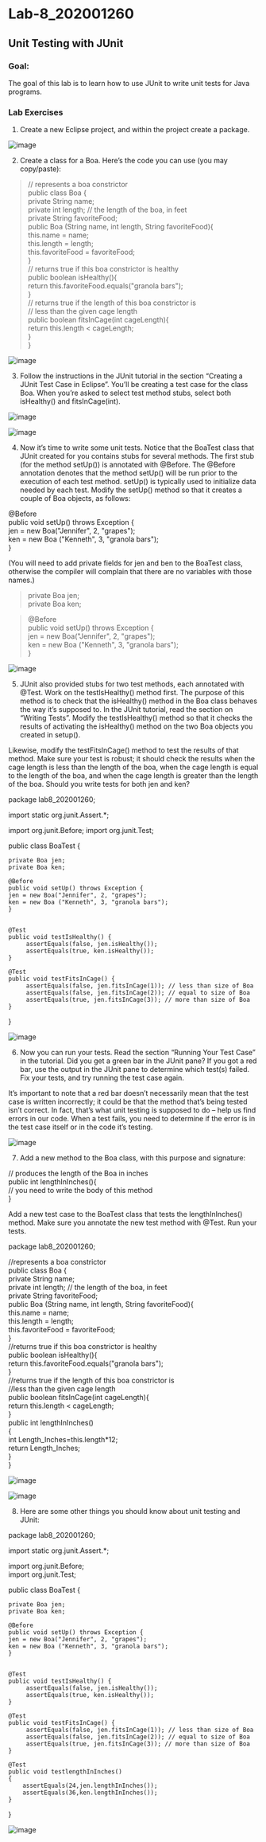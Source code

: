 # Lab-8_202001260

## Unit Testing with JUnit

### Goal:
The goal of this lab is to learn how to use JUnit to write unit tests for Java programs.

### Lab Exercises
1. Create a new Eclipse project, and within the project create a package.

![image](https://user-images.githubusercontent.com/75676900/233610914-fd5b6d59-1df3-4187-b0e8-1497d5533fb7.png)


2. Create a class for a Boa. Here’s the code you can use (you may copy/paste):

> // represents a boa constrictor  
public class Boa {    
private String name;  
private int length; // the length of the boa, in feet    
private String favoriteFood;  
public Boa (String name, int length, String favoriteFood){    
this.name = name;  
this.length = length;    
this.favoriteFood = favoriteFood;  
}  
// returns true if this boa constrictor is healthy  
public boolean isHealthy(){    
return this.favoriteFood.equals("granola bars");    
}  
// returns true if the length of this boa constrictor is  
// less than the given cage length  
public boolean fitsInCage(int cageLength){  
return this.length < cageLength;  
}  
}  

![image](https://user-images.githubusercontent.com/75676900/233610993-2597b574-89ad-4534-9920-af135a7da8c6.png)

3. Follow the instructions in the JUnit tutorial in the section “Creating a JUnit Test Case in Eclipse”. You’ll be creating a test case for the class Boa. When you’re asked to select test method stubs, select both isHealthy() and fitsInCage(int).

![image](https://user-images.githubusercontent.com/75676900/233611102-192f6f30-9afb-4a70-98b2-24b9d8e06aae.png)

![image](https://user-images.githubusercontent.com/75676900/233611153-1505e1a1-390b-43b7-ba92-857f1e3e0790.png)

4. Now it’s time to write some unit tests. Notice that the BoaTest class that JUnit created for you contains stubs for several methods. The first stub (for the method setUp()) is annotated with @Before. The @Before annotation denotes that the method setUp() will be run prior to the execution of each test method. setUp() is typically used to initialize data needed by each test. Modify the setUp() method so that it creates a couple of Boa objects, as follows:

@Before  
public void setUp() throws Exception {  
jen = new Boa("Jennifer", 2, "grapes");  
ken = new Boa ("Kenneth", 3, "granola bars");  
}  

(You will need to add private fields for jen and ben to the BoaTest class, otherwise the compiler will complain that there are no variables with those names.)

> private Boa jen;  
private Boa ken;  

> @Before     
public void setUp() throws Exception {    
jen = new Boa("Jennifer", 2, "grapes");    
ken = new Boa ("Kenneth", 3, "granola bars");    
}    

![image](https://user-images.githubusercontent.com/75676900/233611298-856c1741-a9aa-442e-a507-c9795a372d12.png)


5. JUnit also provided stubs for two test methods, each annotated with @Test. Work on the testIsHealthy() method first. The purpose of this method is to check that the isHealthy() method in the Boa class behaves the way it’s supposed to. In the JUnit tutorial, read the section on “Writing Tests”. Modify the testIsHealthy() method so that it checks the results of activating the isHealthy() method on the two Boa objects you
created in setup().  

Likewise, modify the testFitsInCage() method to test the results of that method. Make sure your test is robust; it should check the results when the cage length is less than the length of the boa, when the cage length is equal to the length of the boa, and when the cage length is greater than the length of the boa. Should you write tests for both jen and ken?

package lab8_202001260;

import static org.junit.Assert.*;

import org.junit.Before;
import org.junit.Test;

public class BoaTest {

	private Boa jen;  
	private Boa ken;  

	@Before     
	public void setUp() throws Exception {    
	jen = new Boa("Jennifer", 2, "grapes");    
	ken = new Boa ("Kenneth", 3, "granola bars");    
	}    


	@Test
	public void testIsHealthy() {
		 assertEquals(false, jen.isHealthy());
	     assertEquals(true, ken.isHealthy());
	}

	@Test
	public void testFitsInCage() {
		 assertEquals(false, jen.fitsInCage(1)); // less than size of Boa
		 assertEquals(false, jen.fitsInCage(2)); // equal to size of Boa 
		 assertEquals(true, jen.fitsInCage(3)); // more than size of Boa
	}
 }

![image](https://user-images.githubusercontent.com/75676900/233612765-8cae2d15-a93d-4717-9686-aad60233663b.png)

6. Now you can run your tests. Read the section “Running Your Test Case” in the tutorial. Did you get a green bar in the JUnit pane? If you got a red bar, use the output in the JUnit pane to determine which test(s) failed. Fix your tests, and try running the test case again.  

It’s important to note that a red bar doesn’t necessarily mean that the test case is written incorrectly; it could be that the method that’s being tested isn’t correct. In fact, that’s what unit testing is supposed to do – help us find errors in our code. When a test fails, you need to determine if the error is in the test case itself or in the code it’s testing.

![image](https://user-images.githubusercontent.com/75676900/233614054-73de12cc-0b8a-479e-b3a7-877ecac93a12.png)

7. Add a new method to the Boa class, with this purpose and signature:

// produces the length of the Boa in inches  
public int lengthInInches(){  
// you need to write the body of this method  
}

Add a new test case to the BoaTest class that tests the lengthInInches() method. Make sure you annotate the new test method with @Test. Run your tests.

package lab8_202001260;  

//represents a boa constrictor  
public class Boa {  
private String name;   
private int length; // the length of the boa, in feet  
private String favoriteFood;  
public Boa (String name, int length, String favoriteFood){  
this.name = name;  
this.length = length;  
this.favoriteFood = favoriteFood;  
}  
//returns true if this boa constrictor is healthy  
public boolean isHealthy(){  
return this.favoriteFood.equals("granola bars");  
}  
//returns true if the length of this boa constrictor is  
//less than the given cage length  
public boolean fitsInCage(int cageLength){  
return this.length < cageLength;  
}  
public int lengthInInches()  
{  
	int Length_Inches=this.length*12;  
	return Length_Inches;  
}  
}  

![image](https://user-images.githubusercontent.com/75676900/233614705-79121899-6e13-4112-9d50-f4bee3bf613b.png)

![image](https://user-images.githubusercontent.com/75676900/233614795-ad8dd80d-34d0-4f18-a867-c46cc8e44a83.png)


8. Here are some other things you should know about unit testing and JUnit:

package lab8_202001260;  

import static org.junit.Assert.*;  

import org.junit.Before;  
import org.junit.Test;  

public class BoaTest {  

	private Boa jen;    
	private Boa ken;    

	@Before       
	public void setUp() throws Exception {      
	jen = new Boa("Jennifer", 2, "grapes");      
	ken = new Boa ("Kenneth", 3, "granola bars");     
	}      


	@Test  
	public void testIsHealthy() {  
		 assertEquals(false, jen.isHealthy());  
	     assertEquals(true, ken.isHealthy());  
	}  

	@Test  
	public void testFitsInCage() {  
		 assertEquals(false, jen.fitsInCage(1)); // less than size of Boa  
		 assertEquals(false, jen.fitsInCage(2)); // equal to size of Boa   
		 assertEquals(true, jen.fitsInCage(3)); // more than size of Boa  
	}  
  
	@Test  
	public void testlengthInInches()  
	{  
		assertEquals(24,jen.lengthInInches());   
		assertEquals(36,ken.lengthInInches());  
	}  

}  

![image](https://user-images.githubusercontent.com/75676900/233615409-7fa2eed5-55ae-4476-8273-996f7e5a4983.png)

